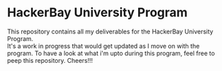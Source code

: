 # HackerBay University Program
This repository contains all my deliverables for the HackerBay University Program. <br>
It's a work in progress that would get updated as I move on with the program. To have a look at what i'm upto during this program, feel free to peep this repository. Cheers!!!

